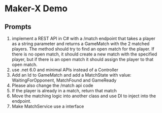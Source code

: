 # Maker-X Demo

## Prompts

1. implement a REST API in C# with a /match endpoint that takes a player as a string parameter and returns a GameMatch with the 2 matched players. The method should try to find an open match for the player. If there is no open match, it should create a new match with the specified player, but if there is an open match it should assign the player to that open match.
2. use .net 6.0 and minimal APIs instead of a Controller
3. Add an Id to GameMatch and add a MatchState with value: WaitingForOpponent, MatchFound and GameReady
4. Please also change the /match api code
5. If the player is already in a match, return that match
6. Move the matching logic into another class and use DI to inject into the endpoint.
7. Make MatchService use a interface
